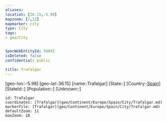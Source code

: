 ```yaml
---
aliases: 
location: [36.15,-5.98]
mapzoom: [7,12] 
mapmarker: city 
type: City
tags:
- geo/City


SpocWebEntityId: 34942
isDeleted: false
confidential: public

title: Trafalgar
---
```

[geo-lon::-5.98]
[geo-lat::36.15]
[name::Trafalgar]
[State::]
[Country::[Spain](geo/Continent/Europe/Spain.md)]
[StateId::]
[Population::]
[Unknown::]


```leaflet
id: Trafalgar
coordinates: [Trafalgar](geo/Continent/Europe/Spain/City/Trafalgar.md)
markerFile: [Trafalgar](geo/Continent/Europe/Spain/City/Trafalgar.md)
defaultZoom: 11 
maxZoom: 18
```


